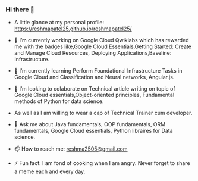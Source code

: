 ### Hi there 👋

<!--
**reshmapatel25/reshmapatel25** is a ✨ _special_ ✨ repository because its `README.md` (this file) appears on your GitHub profile.
-->
- A little glance at my personal profile: https://reshmapatel25.github.io/reshmapatel25/

- 🔭 I’m currently working on Google Cloud Qwiklabs which has rewarded me with the badges like,Google Cloud Essentials,Getting Started: Create and Manage Cloud Resources, Deploying Applications,Baseline: Infrastructure.

- 🌱 I’m currently learning Perform Foundational Infrastructure Tasks in Google Cloud and Classification and Neural networks, Angular.js.

- 👯 I’m looking to colaborate on Technical article writing on topic of Google Cloud essentials,Object-oriented principles, Fundamental methods of Python for data science. 
- As well as I am willing to wear a cap of Technical Trainer cum developer.

- 💬 Ask me about Java fundamentals, OOP fundamentals, ORM fundamentals, Google Cloud essentials, Python libraires for Data science.

- 📫 How to reach me: reshma2505@gmail.com
                                   
- ⚡ Fun fact: I am fond of cooking when I am angry. Never forget to share a meme each and every day.
